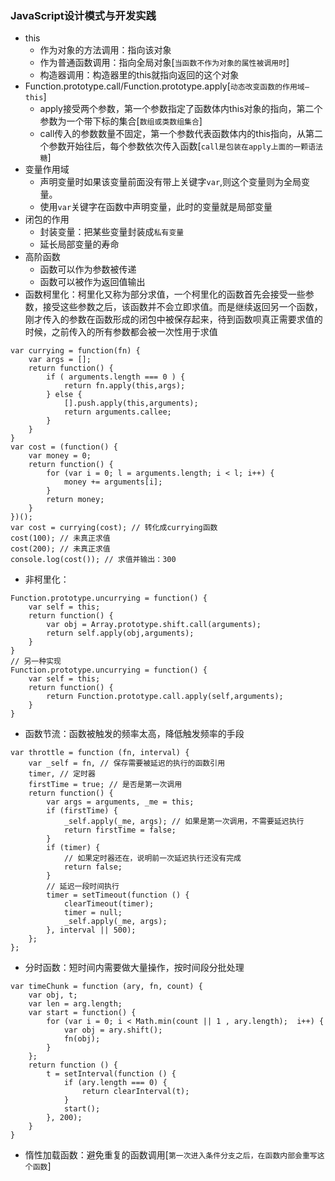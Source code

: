 ### JavaScript设计模式与开发实践
+ this
	+ 作为对象的方法调用：指向该对象
	+ 作为普通函数调用：指向全局对象[`当函数不作为对象的属性被调用时`]
	+ 构造器调用：构造器里的this就指向返回的这个对象
+ Function.prototype.call/Function.prototype.apply[`动态改变函数的作用域—this`] 
	+ apply接受两个参数，第一个参数指定了函数体内this对象的指向，第二个参数为一个带下标的集合[`数组或类数组集合`]
	+ call传入的参数数量不固定，第一个参数代表函数体内的this指向，从第二个参数开始往后，每个参数依次传入函数[`call是包装在apply上面的一颗语法糖`] 
+ 变量作用域
	+ 声明变量时如果该变量前面没有带上关键字`var`,则这个变量则为全局变量。
	+ 使用`var`关键字在函数中声明变量，此时的变量就是局部变量
+ 闭包的作用
	+ 封装变量：把某些变量封装成`私有变量`
	+ 延长局部变量的寿命
+ 高阶函数
	+ 函数可以作为参数被传递
	+ 函数可以被作为返回值输出 
+ 函数柯里化：柯里化又称为部分求值，一个柯里化的函数首先会接受一些参数，接受这些参数之后，该函数并不会立即求值。而是继续返回另一个函数，刚才传入的参数在函数形成的闭包中被保存起来，待到函数呗真正需要求值的时候，之前传入的所有参数都会被一次性用于求值

```
var currying = function(fn) {
	var args = [];
	return function() {
		if ( arguments.length === 0 ) {
			return fn.apply(this,args);
		} else {
			[].push.apply(this,arguments);
			return arguments.callee;
		}
	}
}
var cost = (function() {
	var money = 0;
	return function() {
		for (var i = 0; l = arguments.length; i < l; i++) {
			money += arguments[i];
		}
		return money;
	}
})();
var cost = currying(cost); // 转化成currying函数
cost(100); // 未真正求值
cost(200); // 未真正求值
console.log(cost()); // 求值并输出：300
```
+ 非柯里化：

```
Function.prototype.uncurrying = function() {
	var self = this;
	return function() {
		var obj = Array.prototype.shift.call(arguments);
		return self.apply(obj,arguments);
	}
}
// 另一种实现
Function.prototype.uncurrying = function() {
	var self = this;
	return function() {
		return Function.prototype.call.apply(self,arguments);
	}
}
```

+ 函数节流：函数被触发的频率太高，降低触发频率的手段

```
var throttle = function (fn, interval) {
	var _self = fn, // 保存需要被延迟的执行的函数引用
	timer, // 定时器
	firstTime = true; // 是否是第一次调用
	return function() {
		var args = arguments, _me = this;
		if (firstTime) {
			_self.apply(_me, args); // 如果是第一次调用，不需要延迟执行
			return firstTime = false;
		}
		if (timer) {
			// 如果定时器还在，说明前一次延迟执行还没有完成
			return false;
		}
		// 延迟一段时间执行
		timer = setTimeout(function () {
			clearTimeout(timer);
			timer = null;
			_self.apply(_me, args);
		}, interval || 500);
	};
};
```

+ 分时函数：短时间内需要做大量操作，按时间段分批处理

```
var timeChunk = function (ary, fn, count) {
	var obj, t;
	var len = arg.length;
	var start = function() {
		for (var i = 0; i < Math.min(count || 1 , ary.length);  i++) {
			var obj = ary.shift();
			fn(obj);
		}
	};
	return function () {
		t = setInterval(function () {
			if (ary.length === 0) {
				return clearInterval(t);
			}
			start();
		}, 200);
	}
}
```

+ 惰性加载函数：避免重复的函数调用[`第一次进入条件分支之后，在函数内部会重写这个函数`]
